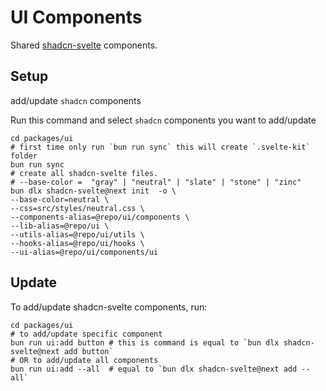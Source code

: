 # UI Components

Shared [shadcn-svelte](https://www.shadcn-svelte.com/) components.

## Setup

add/update `shadcn` components

Run this command and select `shadcn` components you want to add/update

```shell
cd packages/ui
# first time only run `bun run sync` this will create `.svelte-kit` folder
bun run sync
# create all shadcn-svelte files.
# --base-color =  "gray" | "neutral" | "slate" | "stone" | "zinc"
bun dlx shadcn-svelte@next init  -o \
--base-color=neutral \
--css=src/styles/neutral.css \
--components-alias=@repo/ui/components \
--lib-alias=@repo/ui \
--utils-alias=@repo/ui/utils \
--hooks-alias=@repo/ui/hooks \
--ui-alias=@repo/ui/components/ui
```

## Update

To add/update shadcn-svelte components, run:

```shell
cd packages/ui
# to add/update specific component
bun run ui:add button # this is command is equal to `bun dlx shadcn-svelte@next add button`
# OR to add/update all components
bun run ui:add --all  # equal to `bun dlx shadcn-svelte@next add --all`
```
